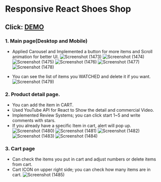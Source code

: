 # Responsive React Shoes Shop
## Click: [DEMO](https://shoetockholm.netlify.app/)

### 1. Main page(Desktop and Mobile)
- Applied Carousel and Implemented a button for more items and Scroll animation for better UI.
![Screenshot (1473)](https://github.com/jeongwookim2022/React-Online-Shop-Web-App_DEV/assets/109917393/02cbd7ea-04bf-417b-9b48-423660037d6a)
![Screenshot (1474)](https://github.com/jeongwookim2022/React-Online-Shop-Web-App_DEV/assets/109917393/daf590de-12e1-44d0-9fac-e7212c8ace58)
![Screenshot (1475)](https://github.com/jeongwookim2022/React-Online-Shop-Web-App_DEV/assets/109917393/e8edb05d-5bc7-4612-9326-5d20e105b95f)
![Screenshot (1476)](https://github.com/jeongwookim2022/React-Online-Shop-Web-App_DEV/assets/109917393/45da1eb0-3c14-4c50-8b71-1c106aba4a8f)
![Screenshot (1477)](https://github.com/jeongwookim2022/React-Online-Shop-Web-App_DEV/assets/109917393/74bd0b6a-f788-4d14-9b9c-ed3f9f1bb94a)
![Screenshot (1478)](https://github.com/jeongwookim2022/React-Online-Shop-Web-App_DEV/assets/109917393/b39bdbb2-eb36-44e5-92b1-fee88575da3c)

- You can see the list of items you WATCHED and delete it if you want.
![Screenshot (1479)](https://github.com/jeongwookim2022/React-Online-Shop-Web-App_DEV/assets/109917393/b64b838b-e0e8-4abc-9ebb-5a436f8e5cb7)


### 2. Product detail page.
- You can add the item in CART.
- Used YouTube API for React to Show the detail and commercial Video.
- Implemented Review Systems; you can click start 1~5 and write comments with stars.
- If you already have a specific Item in cart, alert will pop up.
![Screenshot (1480)](https://github.com/jeongwookim2022/React-Online-Shop-Web-App_DEV/assets/109917393/02fca3ea-7281-4253-b063-c20c971dadf0)
![Screenshot (1481)](https://github.com/jeongwookim2022/React-Online-Shop-Web-App_DEV/assets/109917393/1e7ab446-012e-4e4e-8512-54b6dde5d938)
![Screenshot (1482)](https://github.com/jeongwookim2022/React-Online-Shop-Web-App_DEV/assets/109917393/cca9de4e-8536-4b2c-9dea-313ab7193626)
![Screenshot (1483)](https://github.com/jeongwookim2022/React-Online-Shop-Web-App_DEV/assets/109917393/4afb98dc-c64f-47ef-bdc6-caf3e574510e)
![Screenshot (1484)](https://github.com/jeongwookim2022/React-Online-Shop-Web-App_DEV/assets/109917393/f3981642-fa68-486c-a3ed-f04a20cbc972)


### 3. Cart page
- Can check the items you put in cart and adjust numbers or delete items from cart.
- Cart ICON on upper right side; you can check how many items are in cart.
![Screenshot (1485)](https://github.com/jeongwookim2022/React-Online-Shop-Web-App_DEV/assets/109917393/08c89990-8a5e-43e4-a7b3-ebdccbe02db6)
